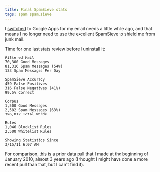 ```yaml
---
title: Final SpamSieve stats
tags: spam spam.sieve
---
```


I [switched](/snippets/104) to Google Apps for my email needs a little while ago, and that means I no longer need to use the excellent SpamSieve to shield me from junk mail.

Time for one last stats review before I uninstall it:

    Filtered Mail
    70,300 Good Messages
    81,316 Spam Messages (54%)
    133 Spam Messages Per Day

    SpamSieve Accuracy
    459 False Positives
    316 False Negatives (41%)
    99.5% Correct

    Corpus
    1,500 Good Messages
    2,582 Spam Messages (63%)
    296,012 Total Words

    Rules
    1,046 Blocklist Rules
    2,500 Whitelist Rules

    Showing Statistics Since
    3/15/11 6:07 AM

For comparison, [this](/blog/state-of-the-spam-ion-2010-address) is a prior data pull that I made at the beginning of January 2010, almost 3 years ago (I thought I might have done a more recent pull than that, but I can't find it).
